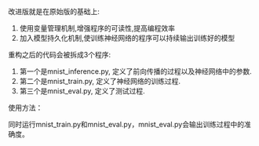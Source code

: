 改进版就是在原始版的基础上:
1. 使用变量管理机制,增强程序的可读性,提高编程效率
2. 加入模型持久化机制,使训练神经网络的程序可以持续输出训练好的模型

重构之后的代码会被拆成3个程序:
1. 第一个是mnist_inference.py, 定义了前向传播的过程以及神经网络中的参数.
2. 第二个是mnist_train.py, 定义了神经网络的训练过程.
3. 第三个是mnist_eval.py, 定义了测试过程.

使用方法：

同时运行mnist_train.py和mnist_eval.py，mnist_eval.py会输出训练过程中的准确度。